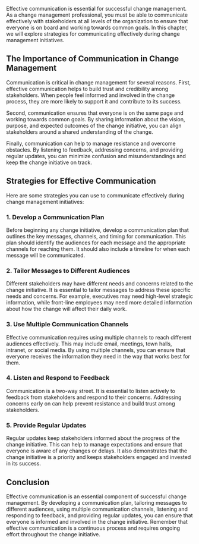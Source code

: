 
Effective communication is essential for successful change management. As a change management professional, you must be able to communicate effectively with stakeholders at all levels of the organization to ensure that everyone is on board and working towards common goals. In this chapter, we will explore strategies for communicating effectively during change management initiatives.

The Importance of Communication in Change Management
----------------------------------------------------

Communication is critical in change management for several reasons. First, effective communication helps to build trust and credibility among stakeholders. When people feel informed and involved in the change process, they are more likely to support it and contribute to its success.

Second, communication ensures that everyone is on the same page and working towards common goals. By sharing information about the vision, purpose, and expected outcomes of the change initiative, you can align stakeholders around a shared understanding of the change.

Finally, communication can help to manage resistance and overcome obstacles. By listening to feedback, addressing concerns, and providing regular updates, you can minimize confusion and misunderstandings and keep the change initiative on track.

Strategies for Effective Communication
--------------------------------------

Here are some strategies you can use to communicate effectively during change management initiatives:

### 1. Develop a Communication Plan

Before beginning any change initiative, develop a communication plan that outlines the key messages, channels, and timing for communication. This plan should identify the audiences for each message and the appropriate channels for reaching them. It should also include a timeline for when each message will be communicated.

### 2. Tailor Messages to Different Audiences

Different stakeholders may have different needs and concerns related to the change initiative. It is essential to tailor messages to address these specific needs and concerns. For example, executives may need high-level strategic information, while front-line employees may need more detailed information about how the change will affect their daily work.

### 3. Use Multiple Communication Channels

Effective communication requires using multiple channels to reach different audiences effectively. This may include email, meetings, town halls, intranet, or social media. By using multiple channels, you can ensure that everyone receives the information they need in the way that works best for them.

### 4. Listen and Respond to Feedback

Communication is a two-way street. It is essential to listen actively to feedback from stakeholders and respond to their concerns. Addressing concerns early on can help prevent resistance and build trust among stakeholders.

### 5. Provide Regular Updates

Regular updates keep stakeholders informed about the progress of the change initiative. This can help to manage expectations and ensure that everyone is aware of any changes or delays. It also demonstrates that the change initiative is a priority and keeps stakeholders engaged and invested in its success.

Conclusion
----------

Effective communication is an essential component of successful change management. By developing a communication plan, tailoring messages to different audiences, using multiple communication channels, listening and responding to feedback, and providing regular updates, you can ensure that everyone is informed and involved in the change initiative. Remember that effective communication is a continuous process and requires ongoing effort throughout the change initiative.

